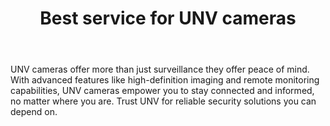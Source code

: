 ---
id: 7
title:  "Best service for UNV cameras"
body:   "UNV cameras offer more than just surveillance they offer peace of mind. With advanced features like high-definition imaging and remote monitoring capabilities, UNV cameras empower you to stay connected and informed, no matter where you are. Trust UNV for reliable security solutions you can depend on."
icon: "../icons/unvicon.svg"
---